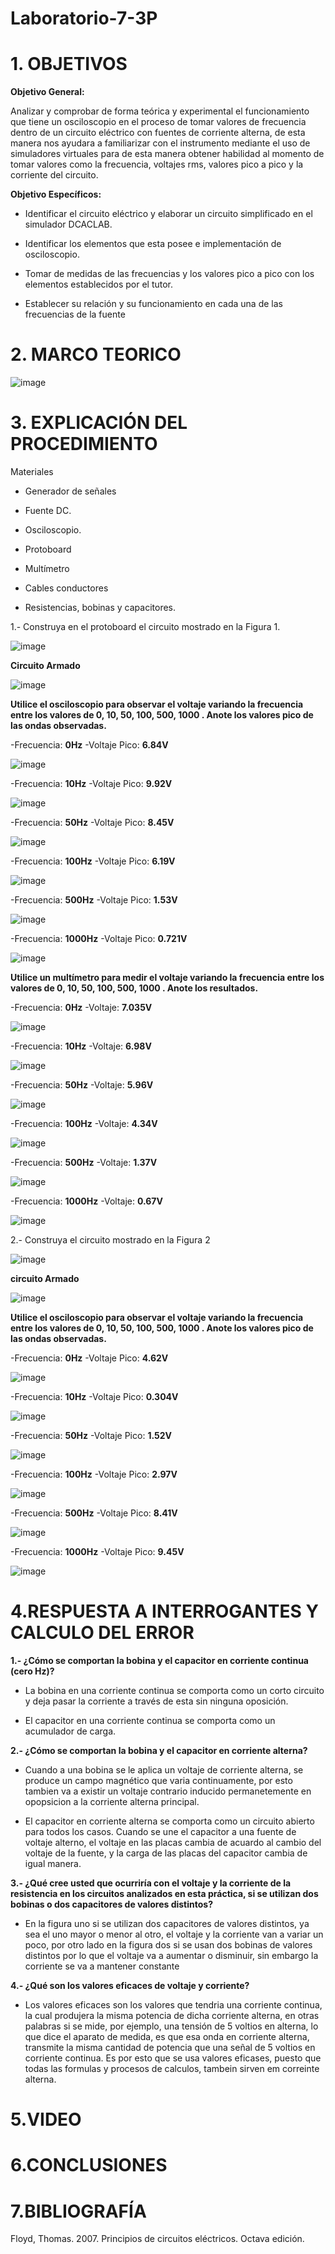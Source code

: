 # Laboratorio-7-3P

# 1. OBJETIVOS 

**Objetivo General:**

Analizar y comprobar de forma teórica y experimental el funcionamiento que tiene un osciloscopio en el proceso de tomar valores de frecuencia dentro de un circuito eléctrico con fuentes de corriente alterna, de esta manera nos ayudara a familiarizar con el instrumento mediante el uso de simuladores virtuales para de esta manera obtener habilidad al momento de tomar valores como la frecuencia, voltajes rms, valores pico a pico y la corriente del circuito.

**Objetivo Específicos:**

* Identificar el circuito eléctrico y elaborar un circuito simplificado en el simulador DCACLAB.

* Identificar los elementos que esta posee e implementación de osciloscopio.

* Tomar de medidas de las frecuencias y los valores pico a pico con los elementos establecidos por el tutor.

* Establecer su relación y su funcionamiento en cada una de las frecuencias de la fuente

# 2. MARCO TEORICO 

![image](https://user-images.githubusercontent.com/105617383/184665968-95ac2880-78e5-4ba4-b257-dcc2760dc268.png)


# 3. EXPLICACIÓN DEL PROCEDIMIENTO 

Materiales

* Generador de señales

* Fuente DC.

* Osciloscopio.

* Protoboard

* Multímetro

* Cables conductores

* Resistencias, bobinas y capacitores.

1.- Construya en el protoboard el circuito mostrado en la Figura 1.

![image](https://user-images.githubusercontent.com/105617383/184667079-642f8d01-a235-4b15-940f-e0e0cdf03641.png)

**Circuito Armado**

![image](https://user-images.githubusercontent.com/105677231/184734145-cffc3949-b619-4a51-9d01-ceb082498280.png)

**Utilice el osciloscopio para observar el voltaje  variando la frecuencia entre los valores de 0, 10, 50, 100, 500, 1000 . Anote los valores pico de las ondas observadas.**

-Frecuencia: **0Hz**
-Voltaje Pico: **6.84V**

![image](https://user-images.githubusercontent.com/105677231/184734310-c6d3da0f-41ea-42c4-99a4-94efe7df54b2.png)

-Frecuencia: **10Hz**
-Voltaje Pico: **9.92V**

![image](https://user-images.githubusercontent.com/105677231/184734358-d8a99200-1d0e-4c9d-862f-e63ec5803ea0.png)

-Frecuencia: **50Hz**
-Voltaje Pico: **8.45V**

![image](https://user-images.githubusercontent.com/105677231/184734407-7ec6dc82-f7e7-467e-97a5-8173a88fd429.png)

-Frecuencia: **100Hz**
-Voltaje Pico: **6.19V**

![image](https://user-images.githubusercontent.com/105677231/184734443-a1c3c788-ccfc-4c4a-ae29-d2c03f892cf7.png)

-Frecuencia: **500Hz**
-Voltaje Pico: **1.53V**

![image](https://user-images.githubusercontent.com/105677231/184734496-aab00ce3-3f0c-4189-a049-bb68a468e6e5.png)

-Frecuencia: **1000Hz**
-Voltaje Pico: **0.721V**

![image](https://user-images.githubusercontent.com/105677231/184734531-53e4dd57-0ec1-438a-8eba-391d787129a9.png)

**Utilice un multímetro para medir el voltaje  variando la frecuencia entre los valores de 0, 10, 50, 100, 500, 1000 . Anote los resultados.**

-Frecuencia: **0Hz**
-Voltaje: **7.035V**

![image](https://user-images.githubusercontent.com/105677231/184981955-09e7dc46-de9e-4d6e-b2b9-e0c96da49032.png)

-Frecuencia: **10Hz**
-Voltaje: **6.98V**

![image](https://user-images.githubusercontent.com/105677231/184982057-36e2a051-354f-487b-a503-ca0eda4c5467.png)

-Frecuencia: **50Hz**
-Voltaje: **5.96V**

![image](https://user-images.githubusercontent.com/105677231/184982128-19485e5e-8b39-462b-8657-7953df6758d6.png)

-Frecuencia: **100Hz**
-Voltaje: **4.34V**

![image](https://user-images.githubusercontent.com/105677231/184982205-f16258e3-ceb3-4a38-bc86-cac78ede030b.png)

-Frecuencia: **500Hz**
-Voltaje: **1.37V**

![image](https://user-images.githubusercontent.com/105677231/184982288-5ab25b58-24a8-4984-968e-728ee70d9da9.png)

-Frecuencia: **1000Hz**
-Voltaje: **0.67V**

![image](https://user-images.githubusercontent.com/105677231/184982384-fe992bc1-3316-430e-8a19-8eafe3555f76.png)




2.- Construya el circuito mostrado en la Figura 2

![image](https://user-images.githubusercontent.com/105617383/184667280-ceec558b-e050-48d2-8070-d0e619fd8e1e.png)

**circuito Armado**

![image](https://user-images.githubusercontent.com/105677231/184988889-fb6dfb97-3b8a-41a3-95fc-a284a0285bed.png)

**Utilice el osciloscopio para observar el voltaje  variando la frecuencia entre los valores de 0, 10, 50, 100, 500, 1000 . Anote los valores pico de las ondas observadas.**

-Frecuencia: **0Hz**
-Voltaje Pico: **4.62V**

![image](https://user-images.githubusercontent.com/105677231/184989031-33a79209-d117-4f2c-82f2-cba2d6b00d41.png)

-Frecuencia: **10Hz**
-Voltaje Pico: **0.304V**

![image](https://user-images.githubusercontent.com/105677231/184989114-82b5e9ad-7fc6-4de3-8514-729dd6e87fd1.png)

-Frecuencia: **50Hz**
-Voltaje Pico: **1.52V**

![image](https://user-images.githubusercontent.com/105677231/184989188-8e10ac43-d9ac-402a-b40e-5891b9bb8e18.png)

-Frecuencia: **100Hz**
-Voltaje Pico: **2.97V**

![image](https://user-images.githubusercontent.com/105677231/184989261-42ef35c7-f2d0-40ae-b3dd-230fcfae6053.png)

-Frecuencia: **500Hz**
-Voltaje Pico: **8.41V**

![image](https://user-images.githubusercontent.com/105677231/184989327-4ee809a7-92c7-4df0-9f1c-0032a69895fb.png)

-Frecuencia: **1000Hz**
-Voltaje Pico: **9.45V**

![image](https://user-images.githubusercontent.com/105677231/184989397-a59f8ff0-3d99-4c8c-a25b-7bb60a4bd5bf.png)

# 4.RESPUESTA A INTERROGANTES Y CALCULO DEL ERROR

**1.- ¿Cómo se comportan la bobina y el capacitor en corriente continua (cero Hz)?**

* La bobina en una corriente continua se comporta como un corto circuito y deja pasar la corriente a través de esta sin ninguna oposición.

* El capacitor en una corriente continua se comporta como un acumulador de carga.

**2.- ¿Cómo se comportan la bobina y el capacitor en corriente alterna?**

* Cuando a una bobina se le aplica un voltaje de corriente alterna, se produce un campo magnético que varia continuamente, por esto tambien va a existir un voltaje contrario inducido permanetemente en opopsicion a la corriente alterna principal.

* El capacitor en corriente alterna se comporta como un circuito abierto para todos los casos. Cuando se une el capacitor a una fuente de voltaje alterno, el voltaje en las placas cambia de acuardo al cambio del voltaje de la fuente, y la carga de las placas del capacitor cambia de igual manera.

**3.- ¿Qué cree usted que ocurriría con el voltaje y la corriente de la resistencia en los circuitos analizados en esta práctica, si se utilizan dos bobinas o dos capacitores de valores distintos?**

* En la figura uno si se utilizan dos capacitores de valores distintos, ya sea el uno mayor o menor al otro, el voltaje y la corriente van a variar un poco, por otro lado en la figura dos si se usan dos bobinas de valores distintos por lo que el voltaje va a aumentar o disminuir, sin embargo la corriente se va a mantener constante

**4.- ¿Qué son los valores eficaces de voltaje y corriente?**

* Los valores eficaces son los valores que tendria una corriente continua, la cual produjera la misma potencia de dicha corriente alterna, en otras palabras si se mide, por ejemplo, una tensión de 5 voltios en alterna, lo que dice el aparato de medida, es que esa onda en corriente alterna, transmite la misma cantidad de potencia que una señal de 5 voltios en corriente continua. Es por esto que se usa valores eficases, puesto que todas las formulas y procesos de calculos, tambein sirven em correinte alterna.

# 5.VIDEO


# 6.CONCLUSIONES


# 7.BIBLIOGRAFÍA

Floyd, Thomas. 2007. Principios de circuitos eléctricos. Octava edición.

